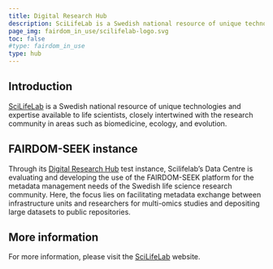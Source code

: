```yaml
---
title: Digital Research Hub
description: SciLifeLab is a Swedish national resource of unique technologies and expertise available to life scientists.
page_img: fairdom_in_use/scilifelab-logo.svg
toc: false
#type: fairdom_in_use
type: hub
---
```


## Introduction
[SciLifeLab](https://scilifelab.se) is a Swedish national resource of unique technologies and expertise available to life scientists, closely intertwined with the research community in areas such as biomedicine, ecology, and evolution.

## FAIRDOM-SEEK instance
Through its [Digital Research Hub](https://hub.scilifelab.se) test instance, Scilifelab’s Data Centre is evaluating and developing the use of the FAIRDOM-SEEK platform for the metadata management needs of the Swedish life science research community. Here, the focus lies on facilitating metadata exchange between infrastructure units and researchers for multi-omics studies and depositing large datasets to public repositories.

## More information

For more information, please visit the [SciLifeLab](https://scilifelab.se) website.
